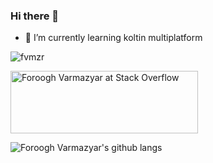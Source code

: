 <!--
**fvmzr/fvmzr** is a ✨ _special_ ✨ repository because its `README.md` (this file) appears on your GitHub profile.

Here are some ideas to get you started:

- 🔭 I’m currently working on ...
- 🌱 I’m currently learning ...
- 👯 I’m looking to collaborate on ...
- 🤔 I’m looking for help with ...
- 💬 Ask me about ...
- 📫 How to reach me: ...
- 😄 Pronouns: ...
- ⚡ Fun fact: ...
-->

### Hi there 👋

- 🌱 I’m currently learning koltin multiplatform

  
<p>
  <img align="center" src="https://github-readme-stats.vercel.app/api?username=fvmzr&theme=clean&show_icons=true&count_private=true&locale=en" alt="fvmzr" />
</p>
<a href="https://stackoverflow.com/users/7648546/foroogh-varmazyar"><img src="https://stackoverflow.com/users/flair/7648546.png?theme=clean" width="300" height="100" alt="Foroogh Varmazyar at Stack Overflow" title="Foroogh Varmazyar at Stack Overflow" align="top"></a>
</a>

![Foroogh Varmazyar's github langs](https://github-readme-stats.vercel.app/api/top-langs/?username=fvmzr&layout=compact&hide_border=false&title_color=0366d6&count_private=true&include_all_commits=true&theme=clean)

